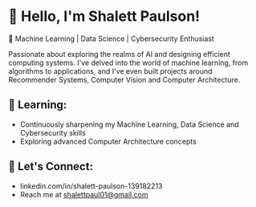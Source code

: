 # 👋 Hello, I'm Shalett Paulson!

🌟 Machine Learning | Data Science | Cybersecurity Enthusiast

Passionate about exploring the realms of AI and designing efficient computing systems. I've delved into the world of machine learning, from algorithms to applications, and I've even built projects around Recommender Systems, Computer Vision and Computer Architecture.
  
## 🌱 Learning:
- Continuously sharpening my Machine Learning, Data Science and Cybersecurity skills
- Exploring advanced Computer Architecture concepts

## 💬 Let's Connect:
- linkedin.com/in/shalett-paulson-139182213
- Reach me at shalettpaul01@gmail.com
 



